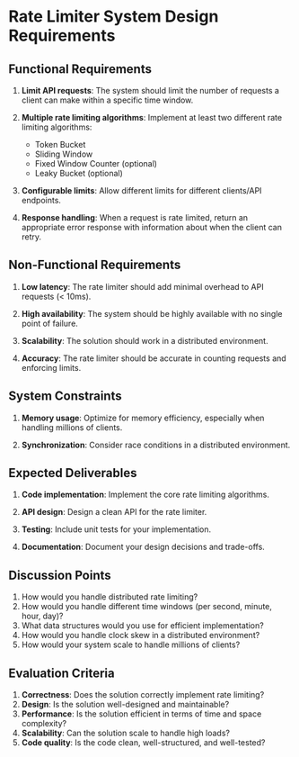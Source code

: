 # Rate Limiter System Design Requirements

## Functional Requirements

1. **Limit API requests**: The system should limit the number of requests a client can make within a specific time window.

2. **Multiple rate limiting algorithms**: Implement at least two different rate limiting algorithms:
   - Token Bucket
   - Sliding Window
   - Fixed Window Counter (optional)
   - Leaky Bucket (optional)

3. **Configurable limits**: Allow different limits for different clients/API endpoints.

4. **Response handling**: When a request is rate limited, return an appropriate error response with information about when the client can retry.

## Non-Functional Requirements

1. **Low latency**: The rate limiter should add minimal overhead to API requests (< 10ms).

2. **High availability**: The system should be highly available with no single point of failure.

3. **Scalability**: The solution should work in a distributed environment.

4. **Accuracy**: The rate limiter should be accurate in counting requests and enforcing limits.

## System Constraints

1. **Memory usage**: Optimize for memory efficiency, especially when handling millions of clients.

2. **Synchronization**: Consider race conditions in a distributed environment.

## Expected Deliverables

1. **Code implementation**: Implement the core rate limiting algorithms.

2. **API design**: Design a clean API for the rate limiter.

3. **Testing**: Include unit tests for your implementation.

4. **Documentation**: Document your design decisions and trade-offs.

## Discussion Points

1. How would you handle distributed rate limiting?
2. How would you handle different time windows (per second, minute, hour, day)?
3. What data structures would you use for efficient implementation?
4. How would you handle clock skew in a distributed environment?
5. How would your system scale to handle millions of clients?

## Evaluation Criteria

1. **Correctness**: Does the solution correctly implement rate limiting?
2. **Design**: Is the solution well-designed and maintainable?
3. **Performance**: Is the solution efficient in terms of time and space complexity?
4. **Scalability**: Can the solution scale to handle high loads?
5. **Code quality**: Is the code clean, well-structured, and well-tested?
